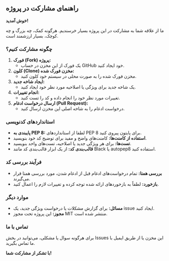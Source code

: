 ## راهنمای مشارکت در پروژه

**خوش آمدید!**

ما از علاقه شما به مشارکت در این پروژه بسیار خرسندیم. هرگونه کمک، چه بزرگ و چه کوچک، بسیار ارزشمند است.

### چگونه مشارکت کنیم؟

1. **فورک (Fork) پروژه:**
   * یک فورک از این مخزن در حساب GitHub خود ایجاد کنید.
2. **کلون (Clone) مخزن فورک شده:**
   * مخزن فورک شده را به صورت محلی در سیستم خود کلون کنید.
3. **ایجاد شاخه جدید:**
   * یک شاخه جدید برای ویژگی یا اصلاحیه مورد نظر خود ایجاد کنید.
4. **انجام تغییرات:**
   * تغییرات مورد نظر خود را انجام داده و کد را تست کنید.
5. **ارسال درخواست ادغام (Pull Request):**
   * درخواست ادغام را به شاخه اصلی این مخزن ارسال کنید.

### استانداردهای کدنویسی

* **پایبندی به PEP 8:** لطفا از استانداردهای PEP 8 برای پایتون پیروی کنید.
* **استفاده از کامنت‌ها:** کامنت‌های واضح و مفید برای توضیح کد خود بنویسید.
* **تست‌ها:** برای هر ویژگی جدید یا اصلاحیه، تست‌های واحد بنویسید.
* **قالب‌بندی کد:** از یک ابزار قالب‌بندی کد مانند Black یا autopep8 استفاده کنید.

### فرآیند بررسی کد

* **بررسی همتا:** تمام درخواست‌های ادغام قبل از ادغام شدن، مورد بررسی همتا قرار می‌گیرند.
* **بازخورد:** لطفاً به بازخوردهای ارائه شده توجه کرده و تغییرات لازم را اعمال کنید.

### موارد دیگر

* **مسائل:** برای گزارش مشکلات یا درخواست ویژگی جدید، یک issue ایجاد کنید.
* **مجوز:** این پروژه تحت مجوز MIT منتشر شده است.

### تماس با ما

برای هرگونه سوال یا مشکلی، می‌توانید در بخش Issues این مخزن یا از طریق ایمیل با ما تماس بگیرید.

**با تشکر از مشارکت شما!**

